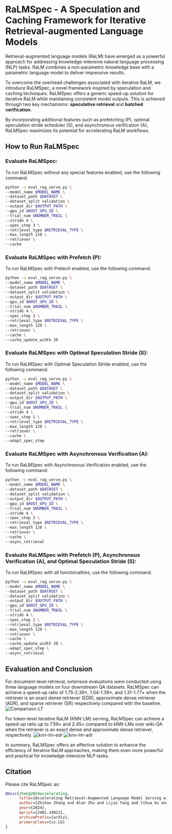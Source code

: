 # RaLMSpec - A Speculation and Caching Framework for Iterative Retrieval-augmented Language Models

Retrieval-augmented language models (RaLM) have emerged as a powerful approach for addressing knowledge-intensive natural language processing (NLP) tasks. RaLM combines a non-parametric knowledge base with a parametric language model to deliver impressive results. 

To overcome the overhead challenges associated with iterative RaLM, we introduce RaLMSpec, a novel framework inspired by speculation and caching techniques. RaLMSpec offers a generic speed-up solution for iterative RaLM while maintaining consistent model outputs. This is achieved through two key mechanisms: **speculative retrieval** and **batched verification**.

By incorporating additional features such as prefetching (P), optimal speculation stride scheduler (S), and asynchronous verification (A), RaLMSpec maximizes its potential for accelerating RaLM workflows.

## How to Run RaLMSpec
### Evaluate RaLMSpec:
To run RaLMSpec without any special features enabled, use the following command:
```bash
python -u eval_rag_serve.py \
--model_name $MODEL_NAME \
--dataset_path $DATASET \
--dataset_split validation \
--output_dir $OUTPUT_PATH \
--gpu_id $HOST_GPU_ID \
--trial_num $NUMBER_TRAIL \
--stride 4 \
--spec_step 3 \
--retrieval_type $RETRIEVAL_TYPE \
--max_length 128 \
--retriever \
--cache
```

### Evaluate RaLMSpec with Prefetch (P):
To run RaLMSpec with Pretech enabled, use the following command:
```bash
python -u eval_rag_serve.py \
--model_name $MODEL_NAME \
--dataset_path $DATASET \
--dataset_split validation \
--output_dir $OUTPUT_PATH \
--gpu_id $HOST_GPU_ID \
--trial_num $NUMBER_TRAIL \
--stride 4 \
--spec_step 3 \
--retrieval_type $RETRIEVAL_TYPE \
--max_length 128 \
--retriever \
--cache \
--cache_update_width 20
```

### Evaluate RaLMSpec with Optimal Speculation Stride (S):
To run RaLMSpec with  Optimal Speculation Stride enabled, use the following command:
```bash
python -u eval_rag_serve.py \
--model_name $MODEL_NAME \
--dataset_path $DATASET \
--dataset_split validation \
--output_dir $OUTPUT_PATH \
--gpu_id $HOST_GPU_ID \
--trial_num $NUMBER_TRAIL \
--stride 4 \
--spec_step 1 \
--retrieval_type $RETRIEVAL_TYPE \
--max_length 128 \
--retriever \
--cache \
--adapt_spec_step
```

### Evaluate RaLMSpec with  Asynchronous Verification (A):
To run RaLMSpec with  Asynchronous Verification enabled, use the following command:
```bash
python -u eval_rag_serve.py \
--model_name $MODEL_NAME \
--dataset_path $DATASET \
--dataset_split validation \
--output_dir $OUTPUT_PATH \
--gpu_id $HOST_GPU_ID \
--trial_num $NUMBER_TRAIL \
--stride 4 \
--spec_step 3 \
--retrieval_type $RETRIEVAL_TYPE \
--max_length 128 \
--retriever \
--cache \
--async_retrieval
```

### Evaluate RaLMSpec with Prefetch (P), Asynchronous Verification (A), and Optimal Speculation Stride (S):
To run RaLMSpec with all functionalities, use the following command:
```bash
python -u eval_rag_serve.py \
--model_name $MODEL_NAME \
--dataset_path $DATASET \
--dataset_split validation \
--output_dir $OUTPUT_PATH \
--gpu_id $HOST_GPU_ID \
--trial_num $NUMBER_TRAIL \
--stride 4 \
--spec_step 1 \
--retrieval_type $RETRIEVAL_TYPE \
--max_length 128 \
--retriever \
--cache \
--cache_update_width 20 \
--adapt_spec_step \
--async_retrieval
```

## Evaluation and Conclusion

For document-level retrieval, extensive evaluations were conducted using three language models on four downstream QA datasets. RaLMSpec can achieve a speed-up ratio of 1.75-2.39×, 1.04-1.39×, and 1.31-1.77× when the retriever is an exact dense retriever (EDR), approximate dense retriever (ADR), and sparse retriever (SR) respectively compared with the baseline.
![Comparison-LT](https://github.com/JackFram/ralm-sys/assets/99985904/2dafc8a1-5949-4033-8a2d-f4246b98a325)

For token-level iterative RaLM (KNN-LM) serving, RaLMSpec can achieve a speed-up ratio up to 7.59× and 2.45× compared to kNN-LMs over wiki-QA when the retriever is an exact dense and approximate dense retriever, respectively.
![knn-lm-edr](https://github.com/JackFram/ralm-sys/assets/99985904/8dbe742e-3ab0-4313-b10a-08100cf662ab)
![knn-lm-adr](https://github.com/JackFram/ralm-sys/assets/99985904/74b8c8a6-3e20-46c2-b4f2-618d542e7f1d)

In summary, RaLMSpec offers an effective solution to enhance the efficiency of iterative RaLM approaches, making them even more powerful and practical for knowledge-intensive NLP tasks.

## Citation
Please cite RaLMSpec as:

``` bibtex
@misc{zhang2024accelerating,
      title={Accelerating Retrieval-Augmented Language Model Serving with Speculation}, 
      author={Zhihao Zhang and Alan Zhu and Lijie Yang and Yihua Xu and Lanting Li and Phitchaya Mangpo Phothilimthana and Zhihao Jia},
      year={2024},
      eprint={2401.14021},
      archivePrefix={arXiv},
      primaryClass={cs.LG}
}
